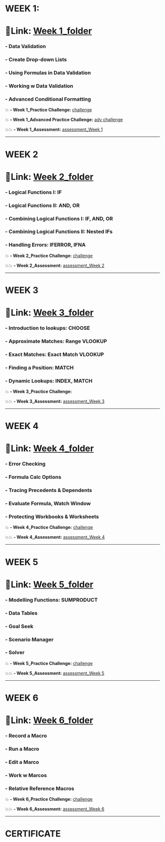 # WEEK 1: 
# 🔗Link: [Week 1_folder]()
### - Data Validation
### - Create Drop-down Lists
### - Using Formulas in Data Validation
### - Working w Data Validation
### - Advanced Conditional Formatting


  
💥 **- Week 1_Practice Challenge:** [challenge]()

💥 **- Week 1_Advanced Practice Challenge:** [adv challenge]()

💥💥 **- Week 1_Assessment:** [assessment_Week 1]()

---

# WEEK 2
# 🔗Link: [Week 2_folder]()
### - Logical Functions I: IF
### - Logical Functions II: AND, OR
### - Combining Logical Functions I: IF, AND, OR
### - Combining Logical Functions II: Nested IFs
### - Handling Errors: IFERROR, IFNA


  
💥 **- Week 2_Practice Challenge:** [challenge]()

💥💥 **- Week 2_Assessment:** [assessment_Week 2]()

---

# WEEK 3
# 🔗Link: [Week 3_folder]()
### - Introduction to lookups: CHOOSE
### - Approximate Matches: Range VLOOKUP
### - Exact Matches: Exact Match VLOOKUP
### - Finding a Position: MATCH
### - Dynamic Lookups: INDEX, MATCH
  
💥 **- Week 3_Practice Challenge:** 

💥💥 **- Week 3_Assessment:** [assessment_Week 3]()

---

# WEEK 4
# 🔗Link: [Week 4_folder]()
### - Error Checking
### - Formula Calc Options
### - Tracing Precedents & Dependents
### - Evaluate Formula, Watch Window
### - Protecting Workbooks & Worksheets


  
💥 **- Week 4_Practice Challenge:** [challenge]()

💥💥 **- Week 4_Assessment:** [assessment_Week 4]()

---

# WEEK 5
# 🔗Link: [Week 5_folder]()
### - Modelling Functions: SUMPRODUCT
### - Data Tables
### - Goal Seek
### - Scenario Manager
### - Solver

💥 **- Week 5_Practice Challenge:** [challenge]()

💥💥 **- Week 5_Assessment:** [assessment_Week 5]()

---

# WEEK 6
# 🔗Link: [Week 6_folder]()
### - Record a Macro
### - Run a Macro
### - Edit a Marco
### - Work w Marcos
### - Relative Reference Macros
  
💥 **- Week 6_Practice Challenge:** [challenge]()

💥💥 **- Week 6_Assessment:** [assessment_Week 6]()

---

# CERTIFICATE
